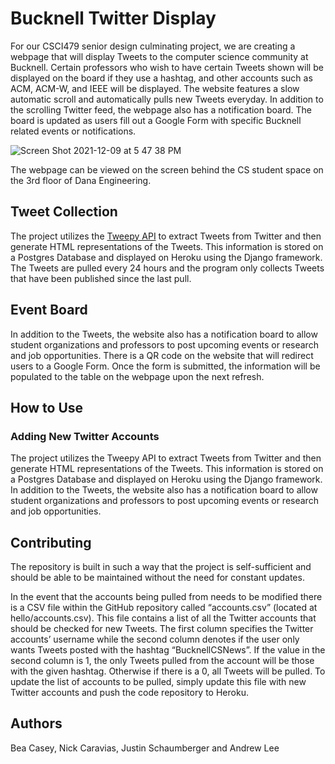 # Bucknell Twitter Display

For our CSCI479 senior design culminating project, we are creating a webpage that will display Tweets to the computer science community at Bucknell. Certain professors who wish to have certain Tweets shown will be displayed on the board if they use a hashtag, and other accounts such as ACM, ACM-W, and IEEE will be displayed. The website features a slow automatic scroll and automatically pulls new Tweets everyday. In addition to the scrolling Twitter feed, the webpage also has a notification board. The board is updated as users fill out a Google Form with specific Bucknell related events or notifications.   

![Screen Shot 2021-12-09 at 5 47 38 PM](https://user-images.githubusercontent.com/44034523/145487984-e937b249-fa27-4f75-b642-b1e79140c9b6.jpeg) 
 


The webpage can be viewed on the screen behind the CS student space on the 3rd floor of Dana Engineering.  


## Tweet Collection
The project utilizes the [Tweepy API](https://github.com/tweepy/tweepy) to extract Tweets from Twitter and then generate HTML representations of the Tweets. This information is stored on a Postgres Database and displayed on Heroku using the Django framework. The Tweets are pulled every 24 hours and the program only collects Tweets that have been published since the last pull. 



## Event Board
In addition to the Tweets, the website also has a notification board to allow student organizations and professors to post upcoming events or research and job opportunities. There is a QR code on the website that will redirect users to a Google Form. Once the form is submitted, the information will be populated to the table on the webpage upon the next refresh. 




## How to Use



### Adding New Twitter Accounts

The project utilizes the Tweepy API to extract Tweets from Twitter and then generate HTML representations of the Tweets. This information is stored on a Postgres Database and displayed on Heroku using the Django framework. In addition to the Tweets, the website also has a notification board to allow student organizations and professors to post upcoming events or research and job opportunities. 




## Contributing
The repository is built in such a way that the project is self-sufficient and should be able to be maintained without the need for constant updates. 

In the event that the accounts being pulled from needs to be modified there is a CSV file within the GitHub repository called “accounts.csv” (located at hello/accounts.csv). This file contains a list of all the Twitter accounts that should be checked for new Tweets. The first column specifies the Twitter accounts’ username while the second column denotes if the user only wants Tweets posted with the hashtag “BucknellCSNews”. If the value in the second column is 1, the only Tweets pulled from the account will be those with the given hashtag. Otherwise if there is a 0, all Tweets will be pulled. To update the list of accounts to be pulled, simply update this file with new Twitter accounts and push the code repository to Heroku. 

## Authors
Bea Casey, Nick Caravias, Justin Schaumberger and Andrew Lee 


